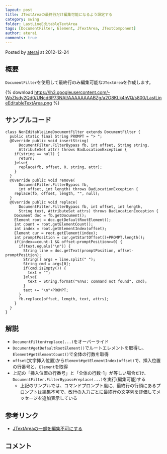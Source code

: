 ```yaml
---
layout: post
title: JTextAreaの最終行だけ編集可能になるよう設定する
category: swing
folder: LastLineEditableTextArea
tags: [DocumentFilter, Element, JTextArea, JTextComponent]
author: aterai
comments: true
---
```


Posted by [aterai](http://terai.xrea.jp/aterai.html) at 2012-12-24

## 概要
`DocumentFilter`を使用して最終行のみ編集可能な`JTextArea`を作成します。

{% download https://lh3.googleusercontent.com/-WoZIsdy2Qd0/UNcd6P73NAI/AAAAAAAABZg/a2O8KLk4hVQ/s800/LastLineEditableTextArea.png %}

## サンプルコード
<pre class="prettyprint"><code>class NonEditableLineDocumentFilter extends DocumentFilter {
  public static final String PROMPT = "&gt; ";
  @Override public void insertString(
      DocumentFilter.FilterBypass fb, int offset, String string,
      AttributeSet attr) throws BadLocationException {
    if(string == null) {
      return;
    }else{
      replace(fb, offset, 0, string, attr);
    }
  }
  @Override public void remove(
      DocumentFilter.FilterBypass fb,
      int offset, int length) throws BadLocationException {
    replace(fb, offset, length, "", null);
  }
  @Override public void replace(
      DocumentFilter.FilterBypass fb, int offset, int length,
      String text, AttributeSet attrs) throws BadLocationException {
    Document doc = fb.getDocument();
    Element root = doc.getDefaultRootElement();
    int count = root.getElementCount();
    int index = root.getElementIndex(offset);
    Element cur = root.getElement(index);
    int promptPosition = cur.getStartOffset()+PROMPT.length();
    if(index==count-1 &amp;&amp; offset-promptPosition&gt;=0) {
      if(text.equals("\n")) {
        String line = doc.getText(promptPosition, offset-promptPosition);
        String[] args = line.split(" ");
        String cmd = args[0];
        if(cmd.isEmpty()) {
          text = "";
        }else{
          text = String.format("%n%s: command not found", cmd);
        }
        text += "\n"+PROMPT;
      }
      fb.replace(offset, length, text, attrs);
    }
  }
}
</code></pre>

## 解説
- `DocumentFilter#replace(...)`をオーバーライド
- `Document#getDefaultRootElement()`でルートエレメントを取得し、`Element#getElementCount()`で全体の行数を取得
- `offset`(文字挿入位置)から`Element#getElementIndex(offset)`で、挿入位置の行番号と、`Element`を取得
- 上記の「挿入位置の行番号」と「全体の行数-1」が等しい場合だけ、`DocumentFilter.FilterBypass#replace(...)`を実行(編集可能)する
    - 上記のサンプルでは、コマンドプロンプト風に、最終行の行頭にあるプロンプトは編集不可で、改行の入力ごとに最終行の文字列を評価してメッセージを追加表示している

<!-- dummy comment line for breaking list -->

## 参考リンク
- [JTextAreaの一部を編集不可にする](http://terai.xrea.jp/Swing/NonEditableLine.html)

<!-- dummy comment line for breaking list -->

## コメント
